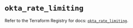 # `okta_rate_limiting`

Refer to the Terraform Registry for docs: [`okta_rate_limiting`](https://registry.terraform.io/providers/okta/okta/4.7.0/docs/resources/rate_limiting).
